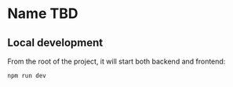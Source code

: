 # Name TBD

## Local development

From the root of the project, it will start both backend and frontend:

```
npm run dev
```
